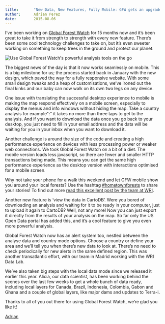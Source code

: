 ```yaml
---
title:       "New Data, New Features, Fully Mobile: GFW gets an upgrade"
author:      Adrian Perez
date:        2015-08-06
---
```


I’ve been working on <a href="http://www.vizzuality.com/projects/global-forest-watch">Global Forest Watch</a> for 15 months now and it’s been great to take it from strength to strength with every new feature. There’s been some cool technology challenges to take on, but it’s even sweeter working on something to keep trees in the ground and protect our planet. 

![Use Global Forest Watch's powerful analysis tools on the go](/assets/images/posts/70b.jpg)

The biggest news of the day is that it now works seamlessly on mobile. This is a big milestone for us; the process started back in January with the new design, which paved the way for a fully responsive website. With some small design tweaks and a heap of customisations, we’ve ironed out the final kinks and our baby can now walk on its own two legs on any device. 

One issue with translating the successful desktop experience to mobile is making the map respond effectively on a mobile screen, especially to display the menus and info windows without hiding the map. Take a country analysis for example":" it takes no more than three taps to get to the analysis. And if you want to download the data once you go back to your desktop, you just need to fill in your email address and the data will be waiting for you in your inbox when you want to download it.

Another challenge is around the size of the code and creating a high performance experience on devices with less processing power or weaker web connections. We took Global Forest Watch on a bit of a diet. The mobile version loads less javascript, so there are fewer and smaller HTTP transactions being made. This means you can get the same high performance experience as the desktop version with interactions optimised for a mobile screen. 

Why not take your phone for a walk this weekend and let GFW mobile show you around your local forests? Use the hashtag <a href="https://twitter.com/search?q=%23hometownforests&src=typd">#hometownforests</a> to share your stories! To find out more <a href="http://blog.globalforestwatch.org/2015/07/gfw-goes-mobile-putting-forest-information-in-the-palm-of-your-hand/">read this excellent post by the team at WRI</a>. 

Another new feature is ‘view the data in CartoDB’. Were you bored of downloading an analysis and waiting for it to be ready in your computer, just to upload it again to CartoDB? Well, not any more! Now you can just export it directly from the results of your analysis on the map. So far only the US Open Data portal has added this, and it’s a cool feature to give you even more powerful analysis. 

Global Forest Watch now has an alert system too, nestled between the analyse data and country mode options. Choose a country or define your area and we’ll tell you when there’s new data to look at. There’s no need to check periodically for new alerts in the same defined region. This was another transatlantic effort, with our team in Madrid working with the WRI Data Lab. 

We’ve also taken big steps with the local data mode since we released it earlier this year. Alicia, our data scientist, has been working behind the scenes over the last few weeks to get a whole bunch of data ready, including local layers for Canada, Brazil, Indonesia, Colombia, Gabon and Ghana and a couple of global layers, like major dams and updates to Terra-i. 

Thanks to all of you out there for using Global Forest Watch, we’re glad you like it! 

<a href="http://www.vizzuality.com/about/adrian-perez">Adrian</a>
